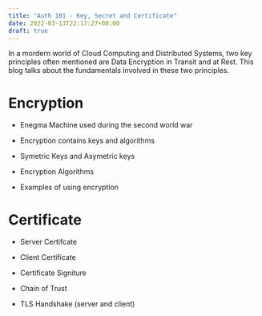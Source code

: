 ```yaml
---
title: "Auth 101 - Key, Secret and Certificate"
date: 2022-03-13T22:17:27+08:00
draft: true
---
```


In a mordern world of Cloud Computing and Distributed Systems, two key principles often mentioned are Data Encryption in Transit and at Rest. This blog talks about the fundamentals involved in these two principles.  

# Encryption

- Enegma Machine used during the second world war

- Encryption contains keys and algorithms

- Symetric Keys and Asymetric keys

- Encryption Algorithms

- Examples of using encryption

# Certificate

- Server Certifcate

- Client Certificate

- Certificate Signiture

- Chain of Trust

- TLS Handshake (server and client)